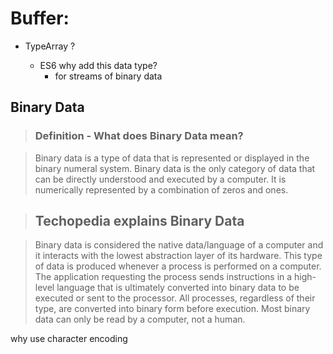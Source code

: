 Buffer: 
====

 * TypeArray ? 

    - ES6 why add this data type? 
        - for streams of binary data


Binary Data
----
> ### Definition - What does Binary Data mean?

> Binary data is a type of data that is represented or displayed in the binary numeral system. Binary data is the only category of data that can be directly understood and executed by a computer. It is numerically represented by a combination of zeros and ones.

> ## Techopedia explains Binary Data

> Binary data is considered the native data/language of a computer and it interacts with the lowest abstraction layer of its hardware. This type of data is produced whenever a process is performed on a computer. The application requesting the process sends instructions in a high-level language that is ultimately converted into binary data to be executed or sent to the processor. All processes, regardless of their type, are converted into binary form before execution. 
Most binary data can only be read by a computer, not a human.


why use character encoding